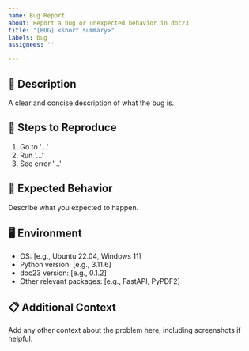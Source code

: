 ```yaml
---
name: Bug Report
about: Report a bug or unexpected behavior in doc23
title: "[BUG] <short summary>"
labels: bug
assignees: ''

---
```


## 🐛 Description
A clear and concise description of what the bug is.

## 🧪 Steps to Reproduce
1. Go to '...'
2. Run '...'
3. See error '...'

## 🤔 Expected Behavior
Describe what you expected to happen.

## 🖥️ Environment
- OS: [e.g., Ubuntu 22.04, Windows 11]
- Python version: [e.g., 3.11.6]
- doc23 version: [e.g., 0.1.2]
- Other relevant packages: [e.g., FastAPI, PyPDF2]

## 📋 Additional Context
Add any other context about the problem here, including screenshots if helpful.

